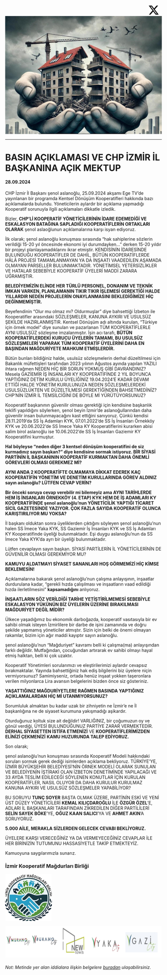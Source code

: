 
<a href="https://x.com/IzKoMa35" style="float:right; margin-right:10px;">
  <img src="asset/x.svg" alt="İzmir Kooperatif Mağdurları Birliği " width="32" height="32">
</a>


![İzmir Kooperatif Mağdurları Birliği](asset/header.jpg)

---


# BASIN AÇIKLAMASI VE CHP İZMİR İL BAŞKANINA AÇIK MEKTUP
#### 28.09.2024

CHP İzmir İl Başkanı şenol aslanoğlu, 25.09.2024 akşamı Ege TV’de yayınlanan bir programda Kentsel Dönüşüm Kooperatifleri hakkında bazı açıklamalarda bulundu. Yöneticilerin aylardır bir açıklama yapmadığı Kooperatif sorunuyla ilgili açıklamaları dikkatle izledik.

Bizler, **CHP’Lİ KOOPERATİF YÖNETİCİLERİNİN İDARE EDEMEDİĞİ VE ESKALASYON BATAĞINA SAPLADIĞI KOOPERATİFLERİN ORTAKLARI OLARAK** şenol aslaoğlunun açıklamalarına karşı isyan ediyoruz.

  
  

İlk olarak; şenol aslanoğlu konuşması sırasında “hak sahiplerine sözlerin verildiği 15-20 yıl öncesinde ekonomi iyi durumdayken…” derken 15-20 yıldır bir projeyi planlayamadıklarını ikrar etmiştir. KENDİSİNİN İDARESİNDE BULUNDUĞU KOOPERATİFLER DE DAHİL, BÜTÜN KOOPERATİFLERDE HÂLÂ PROJESİ TAMAMLANMAYAN YA DA İNŞAATI VAADEDİLEN AŞAMADA OLMAYAN PARSELLER BULUNMAKTADIR. YÖNETİMSEL YETERSİZLİKLER VE HATALAR SEBEBİYLE KOOPERATİF ÜYELERİ MADDİ ZARARA UĞRAMIŞTIR.

**BELEDİYEMİZİN ELİNDE HER TÜRLÜ PERSONEL, DONANIM VE TEKNİK İMKAN VARKEN, PLANLAMANIN TIKIR TIKIR İŞLEMESİ GEREKTİĞİ HALDE YILLARDIR NEDEN PROJELERİN ONAYLANMASINI BEKLEDİĞİMİZE HİÇ DEĞİNMEMİŞTİR.**

Beyefendinin “Olur mu olmaz mı? Oldurmuşlar” diye bahsettiği İzbeton ile Kooperatifler arasındaki SÖZLEŞMELER, KANUNA AYKIRI VE USULSÜZ ŞEKİLDE HAZIRLANMIŞTIR. Kentsel Dönüşüm adı altında kurulan, “Türkiye için örnek model” diye sunulan ve pazarlanan TÜM KOOPERATİFLERLE AYNI USULSÜZ sözleşme imzalanmıştır. İşin acı tarafı, **BÜTÜN KOOPERATİFLERDEKİ** **KURUCU ÜYELERİN TAMAMI, BU USULSÜZ SÖZLEŞMELERİ YAPARAK TÜM KOOPERATİF ÜYELERİNİ DAHA EN BAŞINDAN MAĞDURİYETE MAHKUM ETMİŞLERDİR.**

Bütün bunları bildiğiniz halde, usulsüz sözleşmelerin derhal düzeltilmesi için Bakanlık müfettişleri tarafından 2023 yılının Ağustos ayında yapılan YAZILI ihtara rağmen NEDEN HİÇ BİR SORUN YOKMUŞ GİBİ DAVRANDINIZ? Mesela GAZİEMİR İŞ İNSANLARI KY KOOPERATİFİNDE 2 YIL BOYUNCA YAPTIĞINIZ DETİM KURULU ÜYELİĞİNİZ 19.04.2024’E KADAR DEVAM ETTİĞİ HALDE YÖNETİM KURULUNUZA NEDEN SÖZLEŞMELERDEKİ USULSÜZLÜKTEN VE DÜZELTİLMESİ GEREKTİĞİNDEN BAHSETMEDİNİZ? CHP’NİN İZMİR İL TEMSİLCİĞİNİ DE BÖYLE Mİ YÜRÜTÜYORSUNUZ?

  
  

Kooperatif başkanının güvenilir olması gerektiği için kendisine başkanlık teklifi yapıldığını söylerken, şenol beyin İzmir’de aslanoğullarından daha güvenilir insan bulunmayacağını kast ettiğini sanıyoruz. Çünkü kendisi 28.11.2019’da SS İş Adamları KYK, 07.01.2022’de SS İş İnsanları Örnekköy KYK ve 20.06.2022’de SS İmece Yaka KY Kooperatiflerini kurarken abisi salim birol aslanoğlu ise 10.06.2022’de SS İş İnsanları Gaziemir KY Kooperatifini kurmuştur.

**Hal böyleyse “neden diğer 3 kentsel dönüşüm kooperatifini de siz kurmadınız sayın başkan?” diye kendisine sormak istiyoruz. BİR SİYASİ PARTİNİN İL BAŞKANININ KOOPERATİF KURMAKTAN DAHA ÖNEMLİ GÖREVLERİ OLMASI GEREKMEZ Mİ?**

**AYNI ANDA 2 KOOPERATİFTE OLMAMAYA DİKKAT EDEREK KAÇ KOOPERATİFİN YÖNETİM VE DENETİM KURULLARINDA GÖREV ALDINIZ sayın aslanoğlu? LÜTFEN CEVAP VERİN?**

**Bir önceki soruya cevap verebilir mi bilemeyiz ama AYNI TARİHLERDE HEM İŞ İNSANLARI ÖRNEKKÖY (4. ETAP) KYK HEM DE İŞ ADAMLARI KY KOOPERATİFİNDE şenol aslanoğlu’nun YÖNETİCİLİK YAPTIĞI TİCARET SİCİL GAZETESİNDE YAZIYOR. ÇOK FAZLA SAYIDA KOOPERATİF OLUNCA KARIŞTIRILIYOR MU YOKSA?**

İl başkanı olduktan sonra üyeliklerden çıktığını söyleyen şenol aslanoğlu’nun halen SS İmece Yaka KYK, SS Gaziemir İş İnsanları KYK ve SS İş Adamları KY Kooperatifinde üyeliği bulunmaktadır. Eşi duygu aslanoğlu’nun da SS İmece Yaka KYK’da ayrı bir üyeliği bulunmaktadır.

Lütfen cevaplayın sayın başkan. SİYASİ PARTİLERİN İL YÖNETİCİLERİNİN DE GÜVENİLİR OLMASI GEREKMİYOR MU?

**KAMUYU ALDATMAYI SİYASET SANANLARI HOŞ GÖRMEMİZİ HİÇ KİMSE BEKLEMESİN!**

  
  

Açıklamalarına bakarak şenol aslanoğlu’nun çalışma anlayışının, inşaatlar durdurulana kadar, “gerekli hızda çalışılması ve inşaatların vaad edildiği hızda ilerletilmesini” **kapsamadığını** anlıyoruz.

**İNŞAATLARIN SÖZ VERİLDİĞİ TARİHE YETİŞTİRİLMEMESİ SEBEBİYLE ESKALASYON YÜKÜNÜN BİZ ÜYELERİN ÜZERİNE BIRAKILMASI MAĞDURİYET DEĞİL MİDİR?**

Ülkece yaşadığımız bu ekonomik darboğazda, kooperatif vasıtasıyla bir ev sahibi olmak isteyen İzmirlilere bir darbe de işini zamanında ve doğru şekilde yapmamış yöneticiler atmıştır. Sizin için belki de önemi olmayan rakamlar, bizim için ağır maddi kayıptır sayın aslanoğlu.

şenol aslanoğlu’nun “Mağduriyet” kavramı belli ki çalışma(ma) anlayışından farklı değildir. Mutfağından, çocuğundan artırarak ev sahibi olmayı hayal etmiş halktan, belli ki çok uzaktır.

  
  

Kooperatif Yönetimleri sorularımızı ve eleştirilerimizi aylardır cevapsız bırakmaktalar. Yayında bahsettiğiniz hak ediş bilgilerini biz üyelere niçin vermiyorsunuz? Samimiyseniz, ortada henüz inşaat yokken taşeronlara verilen milyonlarca Lira avansın belgelerini bizden önce siz gösteriniz.

**YAŞATTIĞINIZ MAĞDURİYETLERE RAĞMEN BASINDA YAPTIĞINIZ AÇIKLAMALARDAN HİÇ Mİ UTANMIYORSUNUZ?**

  
  

Sorumluluk almaktan bu kadar uzak bir zihniyetin ne İzmir’e ne İl başkanlığına ne de siyaset kurumuna yakışmadığı aşikardır.

Oturduğunuz koltuk size ait değildir! VARLIĞINIZ, bir çoğumuzun oy ve gönül verdiği, ÜYESİ BULUNDUĞUNUZ PARTİYE ZARAR VERMEKTEDİR. **DERHAL SİYASETTEN İSTİFA ETMENİZİ** VE **KOOPERATİFLERİMİZDEN ELİNİZİ ÇEKMENİZİ** **KAMU HUZURUNDA TALEP EDİYORUZ.**

Son olarak;

şenol aslanoğlu’nun konuşması sırasında Kooperatif Modeli hakkındaki soruları sormak gerek dediği isimlerden açıklama bekliyoruz. TÜRKİYE’YE, İZMİR BÜYÜKŞEHİR BELEDİYESİ’NİN ÖRNEK MODELİ OLARAK SUNULAN VE BELEDİYENİN İŞTİRAKİ OLAN İZBETON DENETİMİNDE YAPILACAĞI VE 33 AYDA TESLİM EDİLECEĞİ SÖYLENEN KONUTLAR İÇİN KURULAN KOOPERATİFLER, NASIL OLUYOR DA DAHA KURULUR KURULMAZ KANUNA AYKIRI VE USULSÜZ SÖZLEŞMELER YAPABİLİYOR?

BU SORUYU **TUNÇ SOYER** BAŞTA OLMAK ÜZERE, PARTİNİN ESKİ VE YENİ ÜST DÜZEY YÖNETİCİLERİ **KEMAL KILIÇDAROĞLU** İLE **ÖZGÜR ÖZEL**’E, ADLARI İL BAŞKANLARI TARAFINDAN ZİKREDİLEN DİĞER PARTİLİLERİ **SELİN SAYEK BÖKE**’YE, **OĞUZ KAAN SALICI**’YA VE **AHMET AKIN**’A SORUYORUZ.

**5.000 AİLE, MERAKLA SİZLERDEN GELECEK CEVABI BEKLİYORUZ.**

ÜYELERE KARŞI VERECEĞİNİZ YA DA VERMEYECEĞİNİZ CEVAPLAR İLE HER BİRİNİZİN TUTUMUNU HASSASİYETLE TAKİP ETMEKTEYİZ.

Kamuoyuna saygılarımızla sunarız.

### İzmir Kooperatif Mağdurları Birliği

<p align="left">
  <img src="asset/logo.jpg" alt="https://x.com/IzKoMa35" width="150" height="150">
</p>
<p align="left">
  <img src="asset/koops.png" alt="https://x.com/IzKoMa35" width="600" height="100">
  
</p>



###### Not: Metinde yer alan iddialara ilişkin belgelere [buradan](https://github.com/koopbirlik/koopbirlik.github.io/tree/main/belgeler) ulaşabilirsiniz.
